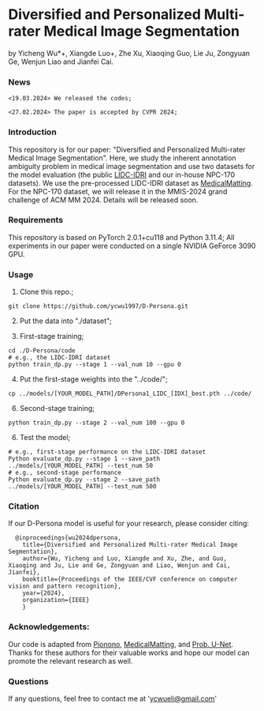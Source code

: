 # Diversified and Personalized Multi-rater Medical Image Segmentation
by Yicheng Wu*+, Xiangde Luo+, Zhe Xu, Xiaoqing Guo, Lie Ju, Zongyuan Ge, Wenjun Liao and Jianfei Cai.

### News
```
<19.03.2024> We released the codes;
```
```
<27.02.2024> The paper is accepted by CVPR 2024;
```
### Introduction
This repository is for our paper: "Diversified and Personalized Multi-rater Medical Image Segmentation". Here, we study the inherent annotation ambiguity problem in medical image segmentation and use two datasets for the model evaluation (the public [LIDC-IDRI](https://wiki.cancerimagingarchive.net/display/Public/LIDC-IDRI) and our in-house NPC-170 datasets). We use the pre-processed LIDC-IDRI dataset as [MedicalMatting](https://doi.org/10.1007/978-3-030-87199-4_54). For the NPC-170 dataset, we will release it in the MMIS-2024 grand challenge of ACM MM 2024. Details will be released soon.

### Requirements
This repository is based on PyTorch 2.0.1+cu118 and Python 3.11.4; All experiments in our paper were conducted on a single NVIDIA GeForce 3090 GPU.

### Usage
1. Clone this repo.;
```
git clone https://github.com/ycwu1997/D-Persona.git
```
2. Put the data into "./dataset";

3. First-stage training;
```
cd ./D-Persona/code
# e.g., the LIDC-IDRI dataset
python train_dp.py --stage 1 --val_num 10 --gpu 0
```
4. Put the first-stage weights into the "../code/";
```
cp ../models/[YOUR_MODEL_PATH]/DPersona1_LIDC_[IDX]_best.pth ../code/
```

6. Second-stage training;
```
python train_dp.py --stage 2 --val_num 100 --gpu 0
```
6. Test the model;
```
# e.g., first-stage performance on the LIDC-IDRI dataset
Python evaluate_dp.py --stage 1 --save_path ../models/[YOUR_MODEL_PATH] --test_num 50
# e.g., second-stage performance
Python evaluate_dp.py --stage 2 --save_path ../models/[YOUR_MODEL_PATH] --test_num 500
```

### Citation
If our D-Persona model is useful for your research, please consider citing:

      @inproceedings{wu2024dpersona,
        title={Diversified and Personalized Multi-rater Medical Image Segmentation},
        author={Wu, Yicheng and Luo, Xiangde and Xu, Zhe, and Guo, Xiaoqing and Ju, Lie and Ge, Zongyuan and Liao, Wenjun and Cai, Jianfei},
        booktitle={Proceedings of the IEEE/CVF conference on computer vision and pattern recognition},
        year={2024},
        organization={IEEE}
        }

### Acknowledgements:
Our code is adapted from [Pionono](https://github.com/arneschmidt/pionono_segmentation), [MedicalMatting](https://github.com/wangsssky/MedicalMatting), and [Prob. U-Net](https://github.com/stefanknegt/Probabilistic-Unet-Pytorch). Thanks for these authors for their valuable works and hope our model can promote the relevant research as well.

### Questions
If any questions, feel free to contact me at 'ycwueli@gmail.com'
